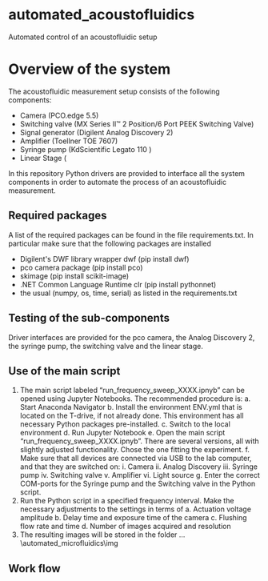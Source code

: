 # automated_acoustofluidics
Automated control of an acoustofluidic setup

# Overview of the system
The acoustofluidic measurement setup consists of the following components:
- Camera (PCO.edge 5.5) 
- Switching valve (MX Series II™ 2 Position/6 Port PEEK Switching Valve)
- Signal generator (Digilent Analog Discovery 2)
- Amplifier (Toellner TOE 7607)
- Syringe pump (KdScientific Legato 110 )
- Linear Stage (

In this repository Python drivers are provided to interface all the system components in order to automate the process of an acoustofluidic measurement.

## Required packages
A list of the required packages can be found in the file requirements.txt. In particular make sure that the following packages are installed

- Digilent's DWF library wrapper dwf (pip install dwf)
- pco camera package (pip install pco)
- skimage (pip install scikit-image)
- .NET Common Language Runtime clr (pip install pythonnet)
- the usual (numpy, os, time, serial) as listed in the requirements.txt

## Testing of the sub-components
Driver interfaces are provided for the pco camera, the Analog Discovery 2, the syringe pump, the switching valve and the linear stage.

## Use of the main script
1.	The main script labeled “run_frequency_sweep_XXXX.ipnyb” can be opened using Jupyter Notebooks. The recommended procedure is:
a.	Start Anaconda Navigator
b.	Install the environment ENV.yml that is located on the T-drive, if not already done. This environment has all necessary Python packages pre-installed.
c.	Switch to the local environment 
d.	Run Jupyter Notebook
e.	Open the main script “run_frequency_sweep_XXXX.ipnyb”. There are several versions, all with slightly adjusted functionality. Chose the one fitting the experiment.
f.	Make sure that all devices are connected via USB to the lab computer, and that they are switched on:
i.	Camera
ii.	Analog Discovery
iii.	Syringe pump
iv.	Switching valve
v.	Amplifier
vi.	Light source
g.	Enter the correct COM-ports for the Syringe pump and the Switching valve in the Python script.
2.	Run the Python script in a specified frequency interval. Make the necessary adjustments to the settings in terms of
a.	Actuation voltage amplitude
b.	Delay time and exposure time of the camera
c.	Flushing flow rate and time
d.	Number of images acquired and resolution
3.	The resulting images will be stored in the folder … \automated_microfluidics\img

## Work flow
